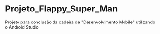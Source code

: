 # Projeto_Flappy_Super_Man
Projeto para conclusão da cadeira de "Desenvolvimento Mobile" utilizando o Android Studio

